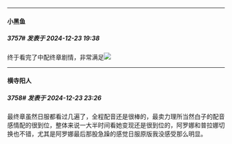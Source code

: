 ﻿
*****

####  小黑鱼  
##### 3757#       发表于 2024-12-23 19:38

终于看完了中配终章剧情，非常满足<img src="https://static.saraba1st.com/image/smiley/face2017/072.png" referrerpolicy="no-referrer">


*****

####  横寺阳人  
##### 3758#       发表于 2024-12-23 23:26

最终章虽然日服都看过几遍了，全程配音还是很棒的，最卖力理所当然白子的配音感情配的很到位，整体来说一大半时间看她变现还是很到位的，阿罗娜和普拉娜切换也不错，尤其是阿罗娜最后那股急躁的感觉日服原版我没感受那么明显。

